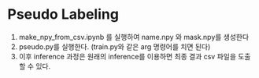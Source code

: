 # Pseudo Labeling
 1. make_npy_from_csv.ipynb 를 실행하여 name.npy 와 mask.npy를 생성한다
 2. pseudo.py를 실행한다. (train.py와 같은 arg 명령어를 치면 된다)
 3. 이후 inference 과정은 원래의 inference를 이용하면 최종 결과 csv 파일을 도출할 수 있다.
